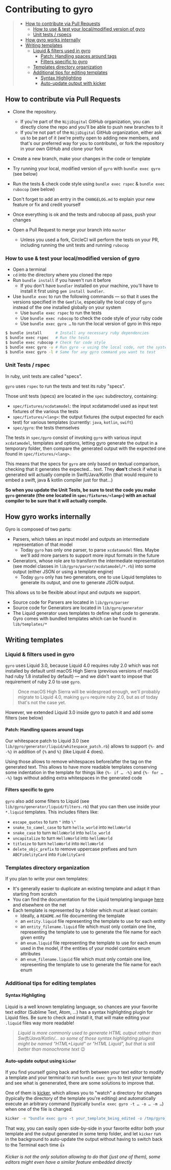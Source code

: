 # Contributing to gyro

> * [How to contribute via Pull Requests](#how-to-contribute-via-pull-requests)
>   * [How to use & test your local/modified version of gyro](#how-to-use--test-your-localmodified-version-of-gyro)
>   * [Unit tests / rspecs](#unit-tests--rspec)
> * [How gyro works internally](#how-gyro-works-internally)
> * [Writing templates](#writing-templates)
>   * [Liquid & filters used in gyro](#liquid--filters-used-in-gyro)
>     * [Patch: Handling spaces around tags](#patch-handling-spaces-around-tags)
>     * [Filters specific to gyro](#filters-specific-to-gyro)
>   * [Templates directory organization](#templates-directory-organization)
>   * [Additional tips for editing templates](#additional-tips-for-editing-templates)
>     * [Syntax Highlighting](#syntax-highligting)
>     * [Auto-update output with kicker](#auto-update-output-using-kicker)

## How to contribute via Pull Requests

* Clone the repository.
	* If you're part of the `NijiDigital` GitHub organization, you can directly clone the repo and you'll be able to push new branches to it
	* If you're not part of the `NijiDigital` GitHub organization, either ask us to be part of it (we're pretty open to adding new members, and that's our preferred way for you to contribute), or fork the repository in your own GitHub and clone your fork

* Create a new branch, make your changes in the code or template
* Try running your local, modified version of `gyro` with `bundle exec gyro` (see below) 
* Run the tests & check code style using `bundle exec rspec` & `bundle exec rubocop` (see below)
* Don't forget to add an entry in the `CHANGELOG.md` to explain your new feature or fix and credit yourself
* Once everything is ok and the tests and rubocop all pass, push your changes
* Open a Pull Request to merge your branch into `master`
	* Unless you used a fork, CircleCI will perform the tests on your PR, including running the unit tests and running `rubocop`

### How to use & test your local/modified version of gyro

* Open a terminal
* `cd` into the directory where you cloned the repo
* Run `bundle install` if you haven't run it before
	* If you don't have `bundler` installed on your machine, you'll have to install it first using `gem install bundler`.
* Use `bundle exec` to run the following commands — so that it uses the versions specified in the `Gemfile`, especially the local copy of `gyro` instead of the one installed globally on your system
	* Use `bundle exec rspec` to run the tests
	* Use `bundle exec rubocop` to check the code style of your ruby code
	* Use `bundle exec gyro …` to run the local version of gyro in this repo


```bash
$ bundle install      # Install any necessary ruby dependencies
$ bundle exec rspec   # Run the tests
$ bundle exec rubocop # Check for code style
$ bundle exec gyro -v # Run gyro -v using the local code, not the system-installed gyro
$ bundle exec gyro -l # Same for any gyro command you want to test
```

### Unit Tests / rspec

In ruby, unit tests are called "specs".

`gyro` uses `rspec` to run the tests and test its ruby "specs".

Those unit tests (specs) are located in the `spec` subdirectory, containing:

* `spec/fixtures/xcdatamodel`: the input xcdatamodel used as input test fixtures of the various the tests
* `spec/fixtures/<lang>`: the output fixtures (the output expected for each test) for various templates (currently: `java`, `kotlin`, `swift`)
* `spec/gyro`: the tests themselves

The tests in `spec/gyro` consist of invoking `gyro` with various input `xcdatamodel`, templates and options, letting gyro generate the output in a temporary folder, then compare the generated output with the expected one found in `spec/fixtures/<lang>`.

This means that the specs for `gyro` are only based on textual comparison, checking that it generates the expected… text. They **don't** check if what is generated will actually compile in Swift/Java/Kotlin (that would require to embed a swift, java & kotlin compiler just for that…)

**So when you update the Unit Tests, be sure to test the code you make `gyro` generate (the one located in `spec/fixtures/<lang>`) with an actual compiler to be sure that it will actually compile.**

## How gyro works internally

Gyro is composed of two parts:

* Parsers, which takes an input model and outputs an intermediate representation of that model
	* Today `gyro` has only one parser, to parse `xcdatamodel` files. Maybe we'll add more parsers to support more input formats in the future
* Generators, whose role are to transform the intermediate representation (see model classes in `lib/gyro/parser/xcdatamodel/*.rb`) into some output (either JSON or using a template engine)
	* Today `gyro` only has two generators, one to use Liquid templates to generate its output, and one to generate JSON output.

This allows us to be flexible about input and outputs we support.

* Source code for Parsers are located in `lib/gyro/parser`
* Source code for Generators are located in `lib/gyro/generator`
* The Liquid generator uses templates to define what code to generate. Gyro comes with bundled templates which can be found in `lib/templates/*`

## Writing templates

### Liquid & filters used in gyro

`gyro` uses Liquid 3.0, because Liquid 4.0 requires ruby 2.0 which was not installed by default until macOS High Sierra (previous versions of macOS had ruby 1.8 installed by default) — and we didn't want to impose that requirement of ruby 2.0 to use `gyro`.

> Once macOS High Sierra will be widespread enough, we'll probably migrate to Liquid 4.0, making `gyro` require ruby 2.0, but as of today that's not the case yet.

However, we extended Liquid 3.0 inside gyro to patch it and add some filters (see below)

#### Patch: Handling spaces around tags

Our whitespace patch to Liquid 3.0 (see `lib/gyro/generator/liquid/whitespace_patch.rb`) allows to support `{%-` and `-%}` in addition of `{%` and `%}` (like Liquid 4 does).

Using those allows to remove whitespaces before/after the tag on the generated text. This allows to have more readable templates conserving some indentation in the template for things like `{%- if … -%}` and `{%- for … -%}` tags without adding extra whitespaces in the generated code

#### Filters specific to gyro

`gyro` also add some filters to Liquid (see `lib/gyro/generator/liquid/filters.rb`) that you can then use inside your `*.liquid` templates. This includes filters like:

* `escape_quotes` to turn `"` into `\"`
* `snake_to_camel_case` to turn `hello_world` into `HelloWorld`
* `snake_case` to turn `HelloWorld` into `hello_world`
* `uncapitalize` to turn `HelloWorld` into `helloWorld`
* `titleize` to turn `helloWorld` into `HelloWorld`
* `delete_objc_prefix` to remove uppercase prefixes and turn `ABCFidelityCard` into `FidelityCard`

### Templates directory organization

If you plan to write your own templates:

* It's generally easier to duplicate an existing template and adapt it than starting from scratch
* You can find the documentation for the Liquid templating language [here](http://shopify.github.io/liquid/) and elsewhere on the net
* Each template is represented by a folder which must at least contain:
	* Ideally, a `README.md` file documenting the template
	* an `entity.liquid` file representing the template to use for each entity
	* an `entity_filename.liquid` file which must only contain one line, representing the template to use to generate the file name for each given entity
	* an `enum.liquid` file representing the template to use for each enum used in the model, if the entities of your model contains enum attributes
	* an `enum_filename.liquid` file which must only contain one line, representing the template to use to generate the file name for each enum

### Additional tips for editing templates

#### Syntax Highligting

Liquid is a well known templating language, so chances are your favorite text editor (Sublime Text, Atom, …) has a syntax highlighting plugin for Liquid files. Be sure to check and install it, that will make editing your `.liquid` files way more readable!

> _Liquid is more commonly used to generate HTML output rather than Swift/Java/Kotlin/… so some of those syntax highlighting plugins might be named "HTML+Liquid" or "HTML Liquid", but that is still better than monochrome text_ 😉

#### Auto-update output using `kicker`

If you find yourself going back and forth between your text editor to modify a template and your terminal to run `bundle exec gyro` to test your template and see what is genenerated, there are some solutions to improve that.

One of them is [kicker](https://github.com/alloy/kicker), which allows you to "watch" a directory for changes (typically the directory of the template you're editing) and automatically execute an arbitrary command (typically `bundle exec gyro -t … -o … -m …`) when one of the file is changed.

```bash
kicker -e "bundle exec gyro -t your_template_being_edited -o /tmp/gyro_test -m spec/fixtures/xcdatamodel/some_model.xcdatamodel" lib/templates/your_template_being_edited
```

That way, you can easily open side-by-side in your favorite editor both your template and the output generated in some temp folder, and let `kicker` run in the background to auto-update the output without having to switch back to the Terminal each time 👍

_Kicker is not the only solution allowing to do that (just one of them), some editors might even have a similar feature embedded directly_
